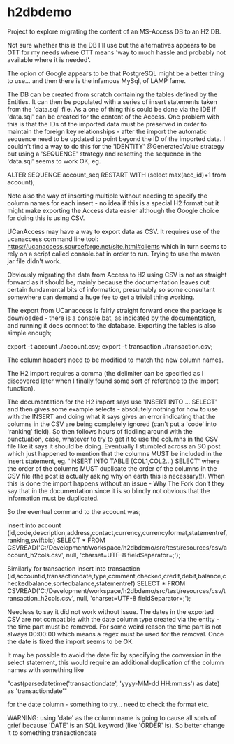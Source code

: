 # h2dbdemo

Project to explore migrating the content of an MS-Access DB to an H2 DB. 

Not sure whether this is the DB I'll use but the alternatives appears to be OTT for my needs
where OTT means 'way to much hassle and probably not available where it is needed'.

The opion of Google appears to be that PostgreSQL might be a better thing to use... 
and then there is the infamous MySql, of LAMP fame.

The DB can be created from scratch containing the tables defined by the Entities. It can then be populated
with a series of insert statements taken from the 'data.sql' file. As a one of thing this could be done
via the IDE if 'data.sql' can be created for the content of the Access. One problem with this is that the
IDs of the imported data must be preserved in order to maintain the foreign key relationships - after the import
the automatic sequence need to be updated to point beyond the ID of the imported data. I couldn't find a
way to do this for the 'IDENTITY' @GeneratedValue strategy but using a 'SEQUENCE' strategy and resetting the sequence
in the 'data.sql' seems to work OK, eg.

ALTER SEQUENCE account_seq RESTART WITH (select max(acc_id)+1 from account);

Note also the way of inserting multiple without needing to specify the column names for each insert - no idea
if this is a special H2 format but it might make exporting the Access data easier although the Google choice for doing
this is using CSV.

UCanAccess may have a way to export data as CSV. It requires use of the ucanaccess command line tool: https://ucanaccess.sourceforge.net/site.html#clients which in turn seems to rely on a script called console.bat in order to run. Trying to use the maven jar file didn't work.

Obviously migrating the data from Access to H2 using CSV is not as straight forward as it should be, mainly because
the documentation leaves out certain fundamental bits of information, presumably so some consultant somewhere can
demand a huge fee to get a trivial thing working.

The export from UCanaccess is fairly straight forward once the package is downloaded - there is a console.bat, as indicated 
by the documentation, and running it does connect to the database. Exporting the tables is also simple enough;

export -t account ./account.csv;
export -t transaction ./transaction.csv;

The column headers need to be modified to match the new column names.

The H2 import requires a comma (the delimiter can be specified as I discovered later when I finally found some sort
of reference to the import function).

The documentation for the H2 import says use 'INSERT INTO ... SELECT' and then gives some example selects - absolutely 
nothing for how to use with the INSERT and doing what it says gives an error indicating that the columns in the CSV are
being completely ignored (can't put a 'code' into 'ranking' field). 
So then follows hours of fiddling around with the punctuation, case, whatever to try to get it to use the columns 
in the CSV file like it says it should be doing. 
Eventually I stumbled across an SO post which just happened to mention that the columns MUST be included in the 
insert statement, eg. 'INSERT INTO TABLE {COL1,COL2...) SELECT' where the order of the columns MUST duplicate
the order of the columns in the CSV file (the post is actually asking why on earth this is necessary!!). 
When this is done the import happens without an issue - Why The Fork don't they say that in the documentation 
since it is so blindly not obvious that the information must be duplicated.

So the eventual command to the account was;

insert into account (id,code,description,address,contact,currency,currencyformat,statementref,ranking,swiftbic) SELECT * FROM CSVREAD('C:/Development/workspace/h2dbdemo/src/test/resources/csv/account_h2cols.csv', null,  'charset=UTF-8 fieldSeparator=;');

Similarly for transaction
insert into transaction (id,accountid,transactiondate,type,comment,checked,credit,debit,balance,checkedbalance,sortedbalance,statementref) 
SELECT * FROM CSVREAD('C:/Development/workspace/h2dbdemo/src/test/resources/csv/transaction_h2cols.csv', null,  'charset=UTF-8 fieldSeparator=;');

Needless to say it did not work without issue. The dates in the exported CSV are not compatible with the date column
type created via the entity - the time part must be removed. For some weird reason the time part is not always 00:00:00
which means a regex must be used for the removal. Once the date is fixed the import seems to be OK.

It may be possible to avoid the date fix by specifying the conversion in the select statement, this would require an
additional duplication of the column names with something like 

"cast(parsedatetime('transactiondate', 'yyyy-MM-dd HH:mm:ss') as date) as 'transactiondate'" 

for the date column - something to try... need to check the format etc.

WARNING: using 'date' as the column name is going to cause all sorts of grief because 'DATE' is an 
SQL keyword (like 'ORDER' is). So better change it to something transactiondate
